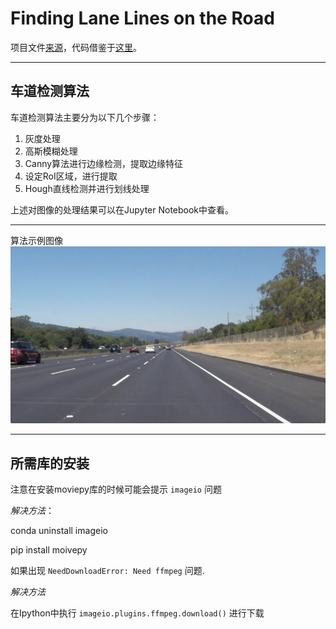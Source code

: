 # **Finding Lane Lines on the Road** 

项目文件[来源](https://github.com/udacity/CarND-LaneLines-P1)，代码借鉴于[这里](https://github.com/yajian/self-driving-car/blob/master/p1_lane_detection/line_detection.py)。

---
## **车道检测算法**

车道检测算法主要分为以下几个步骤：

1. 灰度处理
2. 高斯模糊处理
3. Canny算法进行边缘检测，提取边缘特征
4. 设定RoI区域，进行提取
5. Hough直线检测并进行划线处理

上述对图像的处理结果可以在Jupyter Notebook中查看。

---

算法示例图像
![image1](./test_images/solidWhiteRight.jpg)

---

## **所需库的安装**

注意在安装moviepy库的时候可能会提示  `imageio` 问题

*解决方法*：

conda uninstall imageio

pip install moivepy

如果出现 `NeedDownloadError: Need ffmpeg` 问题.

*解决方法*

在Ipython中执行 `imageio.plugins.ffmpeg.download()` 进行下载


